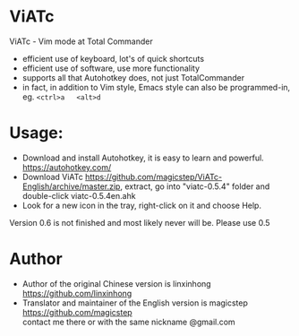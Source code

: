 ViATc
=====

ViATc - Vim mode at Total Commander

- efficient use of keyboard, lot's of quick shortcuts
- efficient use of software, use more functionality
- supports all that Autohotkey does, not just TotalCommander
- in fact, in addition to Vim style, Emacs style can also be programmed-in, eg.  `<ctrl>a   <alt>d`


Usage:
=====
- Download and install Autohotkey, it is easy to learn and powerful. https://autohotkey.com/
- Download ViATc https://github.com/magicstep/ViATc-English/archive/master.zip, extract, go into "viatc-0.5.4" folder and double-click viatc-0.5.4en.ahk
- Look for a new icon in the tray, right-click on it and choose Help.

Version 0.6 is not finished and most likely never will be. Please use 0.5

Author
======
- Author of the original Chinese version is linxinhong https://github.com/linxinhong
- Translator and maintainer of the English version is magicstep https://github.com/magicstep  
  contact me there or with the same nickname @gmail.com 
